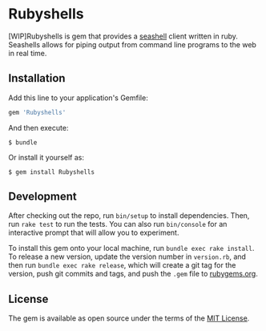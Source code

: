 # Rubyshells

[WIP]Rubyshells is gem that provides a [seashell](https://seashells.io) client written in ruby. Seashells allows for piping output from command line programs to the web in real time.

## Installation

Add this line to your application's Gemfile:

```ruby
gem 'Rubyshells'
```

And then execute:

    $ bundle

Or install it yourself as:

    $ gem install Rubyshells

## Development

After checking out the repo, run `bin/setup` to install dependencies. Then, run `rake test` to run the tests. You can also run `bin/console` for an interactive prompt that will allow you to experiment.

To install this gem onto your local machine, run `bundle exec rake install`. To release a new version, update the version number in `version.rb`, and then run `bundle exec rake release`, which will create a git tag for the version, push git commits and tags, and push the `.gem` file to [rubygems.org](https://rubygems.org).


## License

The gem is available as open source under the terms of the [MIT License](https://opensource.org/licenses/MIT).

